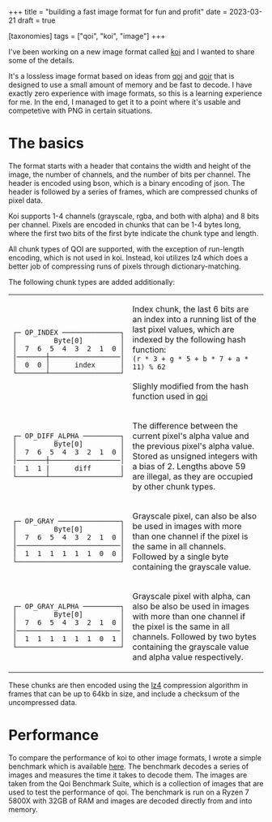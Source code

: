 +++
title = "building a fast image format for fun and profit"
date = 2023-03-21
draft = true

[taxonomies]
tags = ["qoi", "koi", "image"]
+++

I've been working on a new image format called [koi](https://github.com/explodingcamera/koi) and I wanted to share some of the details.

It's a lossless image format based on ideas from [qoi](https://phoboslab.org/log/2021/11/qoi-fast-lossless-image-compression) and [qoir](https://nigeltao.github.io/blog/2022/qoir.html) that is designed to use a small amount of memory and be fast to decode. I have exactly zero experience with image formats, so this is a learning experience for me. In the end, I managed to get it to a point where it's usable and competetive with PNG in certain situations.

# The basics

The format starts with a header that contains the width and height of the image, the number of channels, and the number of bits per channel. The header is encoded using bson, which is a binary encoding of json. The header is followed by a series of frames, which are compressed chunks of pixel data.

Koi supports 1-4 channels (grayscale, rgba, and both with alpha) and 8 bits per channel. Pixels are encoded in chunks that can be 1-4 bytes long, where the first two bits of the first byte indicate the chunk type and length.

All chunk types of QOI are supported, with the exception of run-length encoding, which is not used in koi. Instead, koi utilizes lz4 which does a better job of compressing runs of pixels through dictionary-matching.

The following chunk types are added additionally:

<table>
  <tr>
    <td style="width: min-content;">
      <pre><code>┌─ OP_INDEX ──────────────┐
│         Byte[0]         │
│  7  6  5  4  3  2  1  0 │
│───────┼─────────────────│
│  0  0 │      index      │
└───────┴─────────────────┘</code></pre></td>
    <td><p>
      Index chunk, the last 6 bits are an index into a running list of the last pixel values, which are indexed by the following hash function:<br/>
      <code>(r * 3 + g * 5 + b * 7 + a * 11) % 62</code><br/><br/>
      Slighly modified from the hash function used in <a href="https://qoiformat.org/qoi-specification.pdf">qoi</a>
    </p></td>
  </tr>
  <tr>
    <td style="width: min-content;">
      <pre><code>┌─ OP_DIFF_ALPHA ─────────┐
│         Byte[0]         │
│  7  6  5  4  3  2  1  0 │
│───────┼─────────────────│
|  1  1 |      diff       |
└───────┴─────────────────┘</code></pre></td>
    <td><p>
      The difference between the current pixel's alpha value and the previous pixel's alpha value. Stored as unsigned integers with a bias of 2. Lengths above 59 are illegal, as they are occupied by other chunk types.
    </p></td>
  </tr>
  <tr>
    <td style="width: min-content;">
      <pre><code>┌─ OP_GRAY ───────────────┐
│         Byte[0]         │
│  7  6  5  4  3  2  1  0 │
│─────────────────────────│
│  1  1  1  1  1  1  0  0 │
└─────────────────────────┘</code></pre></td>
    <td><p>
      Grayscale pixel, can also be also be used in images with more than one channel if the pixel is the same in all channels. Followed by a single byte containing the grayscale value.
    </p></td>
  </tr>
  <tr>
    <td style="width: min-content;">
      <pre><code>┌─ OP_GRAY_ALPHA ─────────┐
│         Byte[0]         │
│  7  6  5  4  3  2  1  0 │
│─────────────────────────│
│  1  1  1  1  1  1  0  1 │
└─────────────────────────┘</code></pre></td>
    <td><p>
      Grayscale pixel with alpha, can also be also be used in images with more than one channel if the pixel is the same in all channels. Followed by two bytes containing the grayscale value and alpha value respectively.
    </p></td>
  </tr>
</table>

These chunks are then encoded using the [lz4](https://lz4.github.io/lz4/) compression algorithm in frames that can be up to 64kb in size, and include a checksum of the uncompressed data.

# Performance

To compare the performance of koi to other image formats, I wrote a simple benchmark which is available [here](https://github.com/explodingcamera/koi-rs/tree/main/koi-bench). The benchmark decodes a series of images and measures the time it takes to decode them. The images are taken from the Qoi Benchmark Suite, which is a collection of images that are used to test the performance of qoi. The benchmark is run on a Ryzen 7 5800X with 32GB of RAM and images are decoded directly from and into memory.
